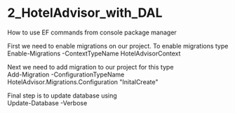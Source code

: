 # 2_HotelAdvisor_with_DAL
How to use EF commands from console package manager <br/>

First we need to enable migrations on our project. To enable migrations type<br/>
Enable-Migrations -ContextTypeName HotelAdvisorContext

Next we need to add migration to our project for this type <br/>
Add-Migration -ConfigurationTypeName HotelAdvisor.Migrations.Configuration "InitalCreate"

Final step is to update database using <br/>
Update-Database -Verbose



